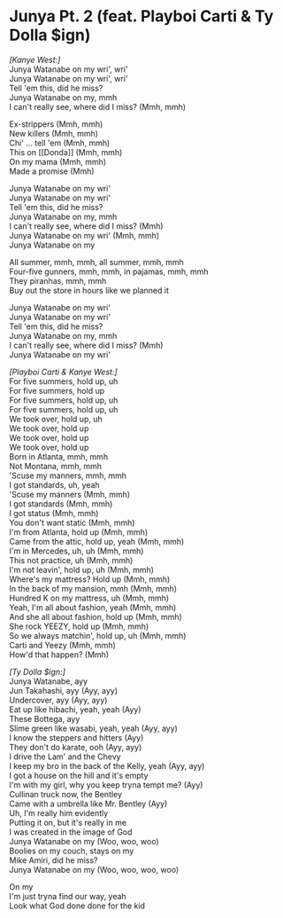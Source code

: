 # Junya Pt. 2 (feat. Playboi Carti & Ty Dolla $ign)

_[Kanye West:]_  
Junya Watanabe on my wri', wri'  
Junya Watanabe on my wri', wri'  
Tell 'em this, did he miss?  
Junya Watanabe on my, mmh  
I can't really see, where did I miss? (Mmh, mmh)  

Ex-strippers (Mmh, mmh)  
New killers (Mmh, mmh)  
Chi' … tell 'em (Mmh, mmh)  
This on [[Donda]] (Mmh, mmh)  
On my mama (Mmh, mmh)  
Made a promise (Mmh)  

Junya Watanabe on my wri'  
Junya Watanabe on my wri'  
Tell 'em this, did he miss?  
Junya Watanabe on my, mmh  
I can't really see, where did I miss? (Mmh)  
Junya Watanabe on my wri' (Mmh, mmh)  
Junya Watanabe on my  

All summer, mmh, mmh, all summer, mmh, mmh  
Four-five gunners, mmh, mmh, in pajamas, mmh, mmh  
They piranhas, mmh, mmh  
Buy out the store in hours like we planned it  

Junya Watanabe on my wri'  
Junya Watanabe on my wri'  
Tell 'em this, did he miss?  
Junya Watanabe on my, mmh  
I can't really see, where did I miss? (Mmh)  
Junya Watanabe on my wri'  

_[Playboi Carti & Kanye West:]_  
For five summers, hold up, uh  
For five summers, hold up  
For five summers, hold up, uh  
For five summers, hold up, uh  
We took over, hold up, uh  
We took over, hold up  
We took over, hold up  
We took over, hold up  
Born in Atlanta, mmh, mmh  
Not Montana, mmh, mmh  
'Scuse my manners, mmh, mmh  
I got standards, uh, yeah  
'Scuse my manners (Mmh, mmh)  
I got standards (Mmh, mmh)  
I got status (Mmh, mmh)  
You don't want static (Mmh, mmh)  
I'm from Atlanta, hold up (Mmh, mmh)  
Came from the attic, hold up, yeah (Mmh, mmh)  
I'm in Mercedes, uh, uh (Mmh, mmh)  
This not practice, uh (Mmh, mmh)  
I'm not leavin', hold up, uh (Mmh, mmh)  
Where's my mattress? Hold up (Mmh, mmh)  
In the back of my mansion, mmh (Mmh, mmh)  
Hundred K on my mattress, uh (Mmh, mmh)  
Yeah, I'm all about fashion, yeah (Mmh, mmh)  
And she all about fashion, hold up (Mmh, mmh)  
She rock YEEZY, hold up (Mmh, mmh)  
So we always matchin', hold up, uh (Mmh, mmh)  
Carti and Yeezy (Mmh, mmh)  
How'd that happen? (Mmh)  

_[Ty Dolla $ign:]_  
Junya Watanabe, ayy  
Jun Takahashi, ayy (Ayy, ayy)  
Undercover, ayy (Ayy, ayy)  
Eat up like hibachi, yeah, yeah (Ayy)  
These Bottega, ayy  
Slime green like wasabi, yeah, yeah (Ayy, ayy)  
I know the steppers and hitters (Ayy)  
They don't do karate, ooh (Ayy, ayy)  
I drive the Lam' and the Chevy  
I keep my bro in the back of the Kelly, yeah (Ayy, ayy)  
I got a house on the hill and it's empty  
I'm with my girl, why you keep tryna tempt me? (Ayy)  
Cullinan truck now, the Bentley  
Came with a umbrella like Mr. Bentley (Ayy)  
Uh, I'm really him evidently  
Putting it on, but it's really in me  
I was created in the image of God  
Junya Watanabe on my (Woo, woo, woo)  
Boolies on my couch, stays on my  
Mike Amiri, did he miss?  
Junya Watanabe on my (Woo, woo, woo, woo)  

On my  
I'm just tryna find our way, yeah  
Look what God done done for the kid
